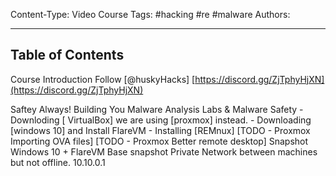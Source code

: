 Content-Type: Video Course
Tags: #hacking #re #malware
Authors: 

---
Table of Contents
---
Course Introduction
Follow [@huskyHacks]
[https://discord.gg/ZjTphyHjXN](https://discord.gg/ZjTphyHjXN)

Saftey Always! Building You Malware Analysis Labs & Malware Safety
	- Downloding [ VirtualBox]
		we are using [proxmox] instead.
	- Downloading [windows 10] and Install FlareVM
	- Installing [REMnux]
	[TODO - Proxmox Importing OVA files]
	[TODO - Proxmox Better remote desktop]
	Snapshot Windows 10 + FlareVM Base snapshot
	Private Network between machines but not offline.
	10.10.0.1